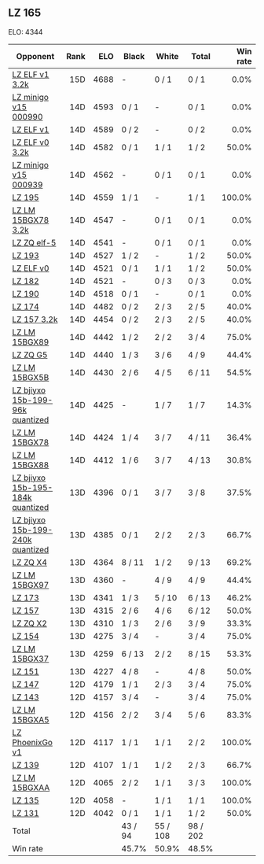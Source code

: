 ## LZ 165 ##

ELO: 4344

Opponent | Rank | ELO | Black | White | Total | Win rate
---------|-----:|----:|-------|-------|-------|-------:
[LZ ELF v1 3.2k](LZ%20ELF%20v1%203.2k.md) | 15D | 4688 | - | 0 / 1 | 0 / 1 | 0.0%
[LZ minigo v15 000990](LZ%20minigo%20v15%20000990.md) | 14D | 4593 | 0 / 1 | - | 0 / 1 | 0.0%
[LZ ELF v1](LZ%20ELF%20v1.md) | 14D | 4589 | 0 / 2 | - | 0 / 2 | 0.0%
[LZ ELF v0 3.2k](LZ%20ELF%20v0%203.2k.md) | 14D | 4582 | 0 / 1 | 1 / 1 | 1 / 2 | 50.0%
[LZ minigo v15 000939](LZ%20minigo%20v15%20000939.md) | 14D | 4562 | - | 0 / 1 | 0 / 1 | 0.0%
[LZ 195](LZ%20195.md) | 14D | 4559 | 1 / 1 | - | 1 / 1 | 100.0%
[LZ LM 15BGX78 3.2k](LZ%20LM%2015BGX78%203.2k.md) | 14D | 4547 | - | 0 / 1 | 0 / 1 | 0.0%
[LZ ZQ elf-5](LZ%20ZQ%20elf-5.md) | 14D | 4541 | - | 0 / 1 | 0 / 1 | 0.0%
[LZ 193](LZ%20193.md) | 14D | 4527 | 1 / 2 | - | 1 / 2 | 50.0%
[LZ ELF v0](LZ%20ELF%20v0.md) | 14D | 4521 | 0 / 1 | 1 / 1 | 1 / 2 | 50.0%
[LZ 182](LZ%20182.md) | 14D | 4521 | - | 0 / 3 | 0 / 3 | 0.0%
[LZ 190](LZ%20190.md) | 14D | 4518 | 0 / 1 | - | 0 / 1 | 0.0%
[LZ 174](LZ%20174.md) | 14D | 4482 | 0 / 2 | 2 / 3 | 2 / 5 | 40.0%
[LZ 157 3.2k](LZ%20157%203.2k.md) | 14D | 4454 | 0 / 2 | 2 / 3 | 2 / 5 | 40.0%
[LZ LM 15BGX89](LZ%20LM%2015BGX89.md) | 14D | 4442 | 1 / 2 | 2 / 2 | 3 / 4 | 75.0%
[LZ ZQ G5](LZ%20ZQ%20G5.md) | 14D | 4440 | 1 / 3 | 3 / 6 | 4 / 9 | 44.4%
[LZ LM 15BGX5B](LZ%20LM%2015BGX5B.md) | 14D | 4430 | 2 / 6 | 4 / 5 | 6 / 11 | 54.5%
[LZ bjiyxo 15b-199-96k quantized](LZ%20bjiyxo%2015b-199-96k%20quantized.md) | 14D | 4425 | - | 1 / 7 | 1 / 7 | 14.3%
[LZ LM 15BGX78](LZ%20LM%2015BGX78.md) | 14D | 4424 | 1 / 4 | 3 / 7 | 4 / 11 | 36.4%
[LZ LM 15BGX88](LZ%20LM%2015BGX88.md) | 14D | 4412 | 1 / 6 | 3 / 7 | 4 / 13 | 30.8%
[LZ bjiyxo 15b-195-184k quantized](LZ%20bjiyxo%2015b-195-184k%20quantized.md) | 13D | 4396 | 0 / 1 | 3 / 7 | 3 / 8 | 37.5%
[LZ bjiyxo 15b-199-240k quantized](LZ%20bjiyxo%2015b-199-240k%20quantized.md) | 13D | 4385 | 0 / 1 | 2 / 2 | 2 / 3 | 66.7%
[LZ ZQ X4](LZ%20ZQ%20X4.md) | 13D | 4364 | 8 / 11 | 1 / 2 | 9 / 13 | 69.2%
[LZ LM 15BGX97](LZ%20LM%2015BGX97.md) | 13D | 4360 | - | 4 / 9 | 4 / 9 | 44.4%
[LZ 173](LZ%20173.md) | 13D | 4341 | 1 / 3 | 5 / 10 | 6 / 13 | 46.2%
[LZ 157](LZ%20157.md) | 13D | 4315 | 2 / 6 | 4 / 6 | 6 / 12 | 50.0%
[LZ ZQ X2](LZ%20ZQ%20X2.md) | 13D | 4310 | 1 / 3 | 2 / 6 | 3 / 9 | 33.3%
[LZ 154](LZ%20154.md) | 13D | 4275 | 3 / 4 | - | 3 / 4 | 75.0%
[LZ LM 15BGX37](LZ%20LM%2015BGX37.md) | 13D | 4259 | 6 / 13 | 2 / 2 | 8 / 15 | 53.3%
[LZ 151](LZ%20151.md) | 13D | 4227 | 4 / 8 | - | 4 / 8 | 50.0%
[LZ 147](LZ%20147.md) | 12D | 4179 | 1 / 1 | 2 / 3 | 3 / 4 | 75.0%
[LZ 143](LZ%20143.md) | 12D | 4157 | 3 / 4 | - | 3 / 4 | 75.0%
[LZ LM 15BGXA5](LZ%20LM%2015BGXA5.md) | 12D | 4156 | 2 / 2 | 3 / 4 | 5 / 6 | 83.3%
[LZ PhoenixGo v1](LZ%20PhoenixGo%20v1.md) | 12D | 4117 | 1 / 1 | 1 / 1 | 2 / 2 | 100.0%
[LZ 139](LZ%20139.md) | 12D | 4107 | 1 / 1 | 1 / 2 | 2 / 3 | 66.7%
[LZ LM 15BGXAA](LZ%20LM%2015BGXAA.md) | 12D | 4065 | 2 / 2 | 1 / 1 | 3 / 3 | 100.0%
[LZ 135](LZ%20135.md) | 12D | 4058 | - | 1 / 1 | 1 / 1 | 100.0%
[LZ 131](LZ%20131.md) | 12D | 4042 | 0 / 1 | 1 / 1 | 1 / 2 | 50.0%
Total | | | 43 / 94 | 55 / 108 | 98 / 202 | 
Win rate| | | 45.7% | 50.9% | 48.5% | 
